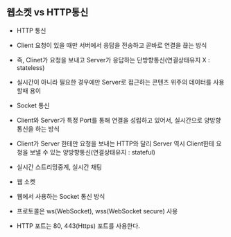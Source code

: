 
## 웹소켓 vs HTTP통신

 - HTTP 통신
  - Client 요청이 있을 때만 서버에서 응답을 전송하고 곧바로 연결을 끊는 방식
  - 즉, Clinet가 요청을 보내고 Server가 응답하는 단방향통신(연결상태유지 X : stateless)
  - 실시간이 아니라 필요한 경우에만 Server로 접근하는 콘텐츠 위주의 데이터를 사용할때 용이
  
 
 
 - Socket 통신
  - Client와 Server가 특정 Port를 통해 연결을 성립하고 있어서, 실시간으로 양방향 통신을 하는 방식
  - Client가 Server 한테만 요청을 보내는 HTTP와 달리 Server 역시 Client한테 요청을 보낼 수 있는 양방향통신(연결상태유지 : stateful)
  - 실시간 스트리밍중계, 실시간 채팅

 - 웹 소켓
  - 웹에서 사용하는 Socket 통신 방식
  - 프로토콜은 ws(WebSocket), wss(WebSocket secure) 사용
  - HTTP 포트는 80, 443(Https) 포트를 사용한다.

  
